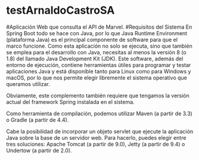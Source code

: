 # testArnaldoCastroSA
#Aplicación Web que consulta el API de Marvel.
#Requisitos del Sistema
En Spring Boot todo se hace con Java, por lo que Java Runtime Environment (plataforma Java) es el principal componente de software para que el marco funcione. Como esta aplicación no solo se ejecuta, sino que también se emplea para el desarrollo con Java, necesitas al menos la versión 8 (o 1.8) del llamado Java Development Kit (JDK). Este software, además del entorno de ejecución, contiene herramientas útiles para programar y testar aplicaciones Java y está disponible tanto para Linux como para Windows y macOS, por lo que nos permite elegir libremente el sistema operativo que queramos utilizar.

Obviamente, este complemento también requiere que tengamos la versión actual del framework Spring instalada en el sistema.

Como herramienta de compilación, podemos utilizar Maven (a partir de 3.3) o Gradle (a partir de 4.4).

Cabe la posibilidad de incorporar un objeto servlet que ejecute la aplicación Java sobre la base de un servidor web. Para hacerlo, puedes elegir entre tres soluciones: Apache Tomcat (a partir de 9.0), Jetty (a partir de 9.4) o Undertow (a partir de 2.0).
